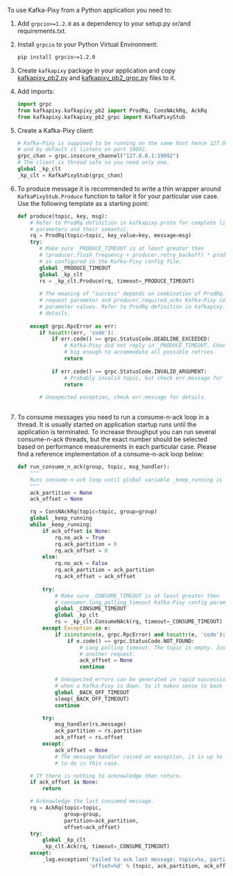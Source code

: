 To use Kafka-Pixy from a Python application you need to:

1. Add `grpcio>=1.2.0` as a dependency to your setup.py or/and requirements.txt.

2. Install `grpcio` to your Python Virtual Environment:

    ```bash
    pip install grpcio>=1.2.0
    ```

3. Create `kafkapixy` package in your application and copy
 [kafkapixy_pb2.py](https://github.com/mailgun/kafka-pixy/blob/master/gen/python/kafkapixy_pb2.py) and
 [kafkapixy_pb2_grpc.py](https://github.com/mailgun/kafka-pixy/blob/master/gen/python/kafkapixy_pb2_grpc.py)
 files to it.

4. Add imports:

    ```python
    import grpc
    from kafkapixy.kafkapixy_pb2 import ProdRq, ConsNAckRq, AckRq
    from kafkapixy.kafkapixy_pb2_grpc import KafkaPixyStub
    ```

5. Create a Kafka-Pixy client:

    ```python
    # Kafka-Pixy is supposed to be running on the same host hence 127.0.0.1,
    # and by default it listens on port 19092.
    grpc_chan = grpc.insecure_channel("127.0.0.1:19092")
    # The client is thread safe so you need only one.
    global _kp_clt
    _kp_clt = KafkaPixyStub(grpc_chan) 
    ```
    
6. To produce message it is recommended to write a thin wrapper around
 `KafkaPixyStub.Produce` function to tailor it for your particular use case.
 Use the following template as a starting point:

    ```python
    def produce(topic, key, msg):
        # Refer to ProdRq definition in kafkapixy.proto for complete list of
        # parameters and their semantic.
        rq = ProdRq(topic=topic, key_value=key, message=msg)
        try:
           # Make sure _PRODUCE_TIMEOUT is at least greater then 
           # (producer.flush_frequency + producer.retry_backoff) * producer.retry_max
           # as configured in the Kafka-Pixy config file.
           global _PRODUCE_TIMEOUT
           global _kp_clt
           rs = _kp_clt.Produce(rq, timeout=_PRODUCE_TIMEOUT)
        
           # The meaning of "success" depends on combination of ProdRq.async_mode
           # request parameter and producer.required_acks Kafka-Pixy config
           # parameter values. Refer to ProdRq definition in kafkapixy.proto for
           # details.
         
        except grpc.RpcError as err:
           if hasattr(err, 'code'):
               if err.code() == grpc.StatusCode.DEADLINE_EXCEEDED:
                   # Kafka-Pixy did not reply in _PRODUCE_TIMEOUT. Check if it is
                   # big enough to accommodate all possible retries.
                   return
                
               if err.code() == grpc.StatusCode.INVALID_ARGUMENT:
                   # Probably invalid topic, but check err.message for details.
                   return
                
           # Unexpected exception, check err.message for details.
           
    ```
    
7. To consume messages you need to run a consume-n-ack loop in a thread. It is
 usually started on application startup runs until the application is
 terminated. To increase throughput you can run several consume-n-ack threads,
 but the exact number should be selected based on performance measurements in
 each particular case. Please find a reference implementation of a
 consume-n-ack loop below:
    
    ```python
    def run_consume_n_ack(group, topic, msg_handler):
        """
        Runs consume-n-ack loop until global variable _keep_running is set to False. 
        """
        ack_partition = None
        ack_offset = None
    
        rq = ConsNAckRq(topic=topic, group=group)
        global _keep_running
        while _keep_running:
            if ack_offset is None:
                rq.no_ack = True
                rq.ack_partition = 0
                rq.ack_offset = 0
            else:
                rq.no_ack = False
                rq.ack_partition = ack_partition
                rq.ack_offset = ack_offset    
            
            try:
                # Make sure _CONSUME_TIMEOUT is at least greater then 
                # consumer.long_polling_timeout Kafka-Pixy config parameter value.
                global _CONSUME_TIMEOUT
                global _kp_clt
                rs = _kp_clt.ConsumeNAck(rq, timeout=_CONSUME_TIMEOUT)
            except Exception as e:
                if isinstance(e, grpc.RpcError) and hasattr(e, 'code'):
                    if e.code() == grpc.StatusCode.NOT_FOUND:
                        # Long polling timeout. The topic is empty. Just make
                        # another request.
                        ack_offset = None
                        continue
    
                # Unexpected errors can be generated in rapid succession e.g.
                # when a Kafka-Pixy is down. So it makes sense to back off.
                global _BACK_OFF_TIMEOUT
                sleep(_BACK_OFF_TIMEOUT)
                continue
    
            try:
                msg_handler(rs.message)
                ack_partition = rs.partition
                ack_offset = rs.offset
            except:
                ack_offset = None
                # The message handler raised an exception, it is up to you what
                # to do in this case.
    
        # If there is nothing to acknowledge then return.
        if ack_offset is None:
            return
    
        # Acknowledge the last consumed message.
        rq = AckRq(topic=topic,
                   group=group,
                   partition=ack_partition,
                   offset=ack_offset)
        try:
            global _kp_clt
            _kp_clt.Ack(rq, timeout=_CONSUME_TIMEOUT)
        except:
            _log.exception('Failed to ack last message: topic=%s, partition=%d, '
                           'offset=%d' % (topic, ack_partition, ack_offset))

    ``` 
